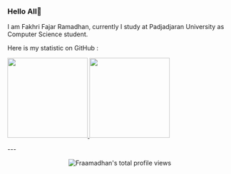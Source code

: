 ### Hello All👋
<p>I am Fakhri Fajar Ramadhan, currently I study at Padjadjaran University as Computer Science student. </p>
<p>Here is my statistic on GitHub : </p>
<p align="left">
<a href="https://github.com/fraamadhan">
  <img height="180em" src="https://github-readme-stats-eight-theta.vercel.app/api?username=fraamadhan&show_icons=true&theme=algolia&include_all_commits=true&count_private=true"/>
  <img height="180em" src="https://github-readme-stats-eight-theta.vercel.app/api/top-langs/?username=fraamadhan&layout=compact&langs_count=8&theme=algolia"/>
</a>
</p>
---
<p align="center">
  <img src="https://komarev.com/ghpvc/?username=fraamadhan&style=flat-square&color=blue" alt="Fraamadhan's total profile views" />
</p>
